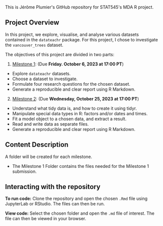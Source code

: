 This is Jérôme Plumier's GitHub repository for STAT545's MDA R project. 

## Project Overview
In this project, we explore, visualise, and analyse various datasets contained in the `datateachr` package. For this project, I chose to investigate the `vancouver_trees` dataset.

The objectives of this project are divided in two parts:
1. [Milestone 1](https://stat545.stat.ubc.ca/mini-project/mini-project-1/): (Due **Friday. October 6, 2023 at 17:00 PT**)
  - Explore `datateachr` datasets.
  - Choose a dataset to investigate.
  - Formulate four research questions for the chosen dataset.
  - Generate a reproducible and clear report using R Markdown.

2. [Milestone 2](https://stat545.stat.ubc.ca/mini-project/mini-project-2/): (Due **Wednesday, October 25, 2023 at 17:00 PT**)
  - Understand what tidy data is, and how to create it using tidyr.
  - Manipulate special data types in R: factors and/or dates and times.
  - Fit a model object to a chosen data, and extract a result.
  - Read and write data as separate files.
  - Generate a reproducible and clear report using R Markdown.

## Content Description
A folder will be created for each milestone.
- The Milestone 1 Folder contains the files needed for the Milestone 1 submission.

## Interacting with the repository
**To run code:** Clone the repository and open the chosen `.Rmd` file using JupyterLab or RStudio. The files can then be run. 

**View code:** Select the chosen folder and open the `.md` file of interest. The file can then be viewed in your browser. 
